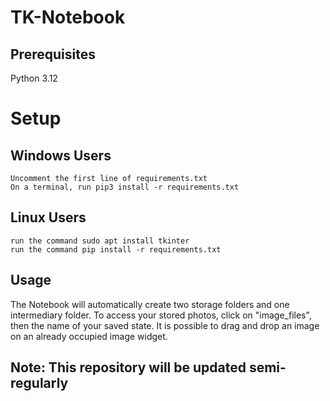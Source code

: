 # TK-Notebook 

## Prerequisites 

Python 3.12 

# Setup 

## Windows Users 
    Uncomment the first line of requirements.txt
    On a terminal, run pip3 install -r requirements.txt 

## Linux Users 
    run the command sudo apt install tkinter
    run the command pip install -r requirements.txt 


## Usage 
The Notebook will automatically create two storage folders and one intermediary folder. To access your stored photos, click on "image_files", then the name of your saved state. It is possible to drag and drop an image on an already occupied image widget. 


## Note: This repository will be updated semi-regularly
